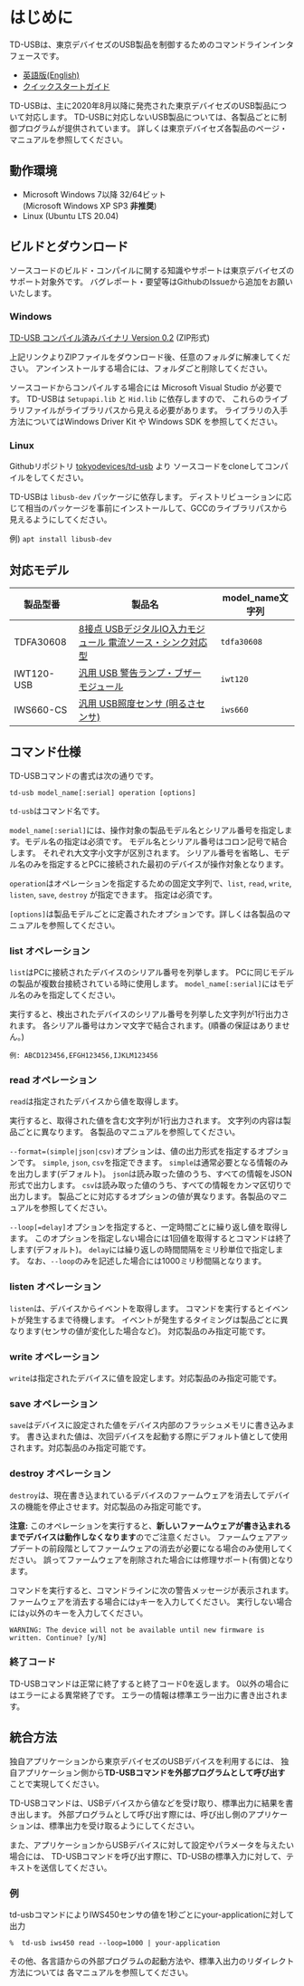# はじめに

TD-USBは、東京デバイセズのUSB製品を制御するためのコマンドラインインタフェースです。

- [英語版(English)](README.md)
- [クイックスタートガイド](docs/quickstart_ja.md)

TD-USBは、主に2020年8月以降に発売された東京デバイセズのUSB製品について対応します。
TD-USBに対応しないUSB製品については、各製品ごとに制御プログラムが提供されています。
詳しくは東京デバイセズ各製品のページ・マニュアルを参照してください。


## 動作環境

- Microsoft Windows 7以降 32/64ビット  
  (Microsoft Windows XP SP3 **非推奨**)
- Linux (Ubuntu LTS 20.04)


## ビルドとダウンロード

ソースコードのビルド・コンパイルに関する知識やサポートは東京デバイセズのサポート対象外です。
バグレポート・要望等はGithubのIssueから追加をお願いいたします。

### Windows

[TD-USB コンパイル済みバイナリ Version 0.2](https://s3-ap-northeast-1.amazonaws.com/docs.tokyodevices.jp/tdusb-docs/td-usb-windows-0.2.zip) (ZIP形式)

上記リンクよりZIPファイルをダウンロード後、任意のフォルダに解凍してください。
アンインストールする場合には、フォルダごと削除してください。

ソースコードからコンパイルする場合には Microsoft Visual Studio が必要です。
TD-USBは `Setupapi.lib` と `Hid.lib` に依存しますので、
これらのライブラリファイルがライブラリパスから見える必要があります。
ライブラリの入手方法についてはWindows Driver Kit や Windows SDK を参照してください。

### Linux

Githubリポジトリ [tokyodevices/td-usb](https://github.com/tokyodevices/td-usb) より
ソースコードをcloneしてコンパイルをしてください。

TD-USBは `libusb-dev` パッケージに依存します。
ディストリビューションに応じて相当のパッケージを事前にインストールして、GCCのライブラリパスから見えるようにしてください。

   例) `apt install libusb-dev`



## 対応モデル


|製品型番|製品名|model_name文字列|
|-------|-----|---------------|
|TDFA30608|[8接点 USBデジタルIO入力モジュール 電流ソース・シンク対応型](https://tokyodevices.com/items/284)|`tdfa30608`|
|IWT120-USB|[汎用 USB 警告ランプ・ブザー モジュール](https://tokyodevices.com/items/201)|`iwt120`|
|IWS660-CS|[汎用 USB照度センサ (明るさセンサ)](https://tokyodevices.com/items/228)|`iws660`|


## コマンド仕様

TD-USBコマンドの書式は次の通りです。

    td-usb model_name[:serial] operation [options]
    
`td-usb`はコマンド名です。

`model_name[:serial]`には、操作対象の製品モデル名とシリアル番号を指定します。モデル名の指定は必須です。
モデル名とシリアル番号はコロン記号で結合します。
それぞれ大文字小文字が区別されます。
シリアル番号を省略し、モデル名のみを指定するとPCに接続された最初のデバイスが操作対象となります。

`operation`はオペレーションを指定するための固定文字列で、`list`, `read`, `write`, `listen`, `save`, `destroy` が指定できます。
指定は必須です。

`[options]`は製品モデルごとに定義されたオプションです。詳しくは各製品のマニュアルを参照してください。

### list オペレーション

`list`はPCに接続されたデバイスのシリアル番号を列挙します。
PCに同じモデルの製品が複数台接続されている時に使用します。
`model_name[:serial]`にはモデル名のみを指定してください。

実行すると、検出されたデバイスのシリアル番号を列挙した文字列が1行出力されます。
各シリアル番号はカンマ文字で結合されます。(順番の保証はありません。)

    例: ABCD123456,EFGH123456,IJKLM123456


### read オペレーション

`read`は指定されたデバイスから値を取得します。

実行すると、取得された値を含む文字列が1行出力されます。
文字列の内容は製品ごとに異なります。 各製品のマニュアルを参照してください。

`--format=(simple|json|csv)`オプションは、値の出力形式を指定するオプションです。
`simple`, `json`, `csv`を指定できます。
`simple`は通常必要となる情報のみを出力します(デフォルト)。
`json`は読み取った値のうち、すべての情報をJSON形式で出力します。
`csv`は読み取った値のうち、すべての情報をカンマ区切りで出力します。
製品ごとに対応するオプションの値が異なります。各製品のマニュアルを参照してください。

`--loop[=delay]`オプションを指定すると、一定時間ごとに繰り返し値を取得します。
このオプションを指定しない場合には1回値を取得するとコマンドは終了します(デフォルト)。
`delay`には繰り返しの時間間隔をミリ秒単位で指定します。
なお、`--loop`のみを記述した場合には1000ミリ秒間隔となります。

### listen オペレーション

`listen`は、デバイスからイベントを取得します。
コマンドを実行するとイベントが発生するまで待機します。
イベントが発生するタイミングは製品ごとに異なります(センサの値が変化した場合など)。
対応製品のみ指定可能です。


### write オペレーション

`write`は指定されたデバイスに値を設定します。対応製品のみ指定可能です。

### save オペレーション


`save`はデバイスに設定された値をデバイス内部のフラッシュメモリに書き込みます。
書き込まれた値は、次回デバイスを起動する際にデフォルト値として使用されます。対応製品のみ指定可能です。

### destroy オペレーション

`destroy`は、現在書き込まれているデバイスのファームウェアを消去してデバイスの機能を停止させます。対応製品のみ指定可能です。

**注意:** このオペレーションを実行すると、**新しいファームウェアが書き込まれるまでデバイスは動作しなくなります**のでご注意ください。
ファームウェアアップデートの前段階としてファームウェアの消去が必要になる場合のみ使用してください。
誤ってファームウェアを削除された場合には修理サポート(有償)となります。

コマンドを実行すると、コマンドラインに次の警告メッセージが表示されます。
ファームウェアを消去する場合には`y`キーを入力してください。
実行しない場合には`y`以外のキーを入力してください。

    WARNING: The device will not be available until new firmware is written. Continue? [y/N]


### 終了コード

TD-USBコマンドは正常に終了すると終了コード0を返します。
0以外の場合にはエラーによる異常終了です。
エラーの情報は標準エラー出力に書き出されます。






## 統合方法

独自アプリケーションから東京デバイセズのUSBデバイスを利用するには、
独自アプリケーション側から**TD-USBコマンドを外部プログラムとして呼び出す** ことで実現してください。

TD-USBコマンドは、USBデバイスから値などを受け取り、標準出力に結果を書き出します。
外部プログラムとして呼び出す際には、呼び出し側のアプリケーションは、標準出力を受け取るようにしてください。

また、アプリケーションからUSBデバイスに対して設定やパラメータを与えたい場合には、
TD-USBコマンドを呼び出す際に、TD-USBの標準入力に対して、テキストを送信してください。

### 例

td-usbコマンドによりIWS450センサの値を1秒ごとにyour-applicationに対して出力

    %  td-usb iws450 read --loop=1000 | your-application

その他、各言語からの外部プログラムの起動方法や、標準入出力のリダイレクト方法については
各マニュアルを参照してください。
